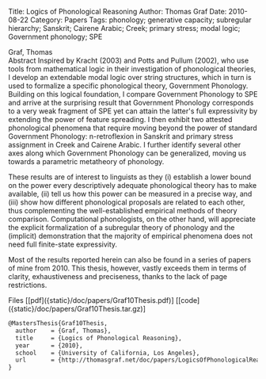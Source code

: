 Title: Logics of Phonological Reasoning
Author: Thomas Graf
Date: 2010-08-22
Category: Papers
Tags: phonology; generative capacity; subregular hierarchy; Sanskrit; Cairene Arabic; Creek; primary stress; modal logic; Government phonology; SPE

<div markdown class="authors">
Graf, Thomas
</div>

<div markdown class="abstract">
<span id="abstract-title">Abstract</span>
Inspired by Kracht (2003) and Potts and Pullum (2002), who use tools from mathematical logic in their investigation of phonological theories, I develop an extendable modal logic over string structures, which in turn is used to formalize a specific phonological theory, Government Phonology. Building on this logical foundation, I compare Government Phonology to SPE and arrive at the surprising result that Government Phonology corresponds to a very weak fragment of SPE yet can attain the latter's full expressivity by extending the power of feature spreading. I then exhibit two attested phonological phenomena that require moving beyond the power of standard Government Phonology: n-retroflexion in Sanskrit and primary stress assignment in Creek and Cairene Arabic. I further identify several other axes along which Government Phonology can be generalized, moving us towards a parametric metatheory of phonology.

These results are of interest to linguists as they (i) establish a lower bound on the power every descriptively adequate phonological theory has to make available, (ii) tell us how this power can be measured in a precise way, and (iii) show how different phonological proposals are related to each other, thus complementing the well-established empirical methods of theory comparison. Computational phonologists, on the other hand, will appreciate the explicit formalization of a subregular theory of phonology and the (implicit) demonstration that the majority of empirical phenomena does not need full finite-state expressivity.

Most of the results reported herein can also be found in a series of papers of mine from 2010. This thesis, however, vastly exceeds them in terms of clarity, exhaustiveness and preciseness, thanks to the lack of page restrictions.
</div>

<div markdown class="files">
<span id="files-title">Files</span>
[[pdf]({static}/doc/papers/Graf10Thesis.pdf)]
[[code]({static}/doc/papers/Graf10Thesis.tar.gz)]
</div>

~~~latex
@MastersThesis{Graf10Thesis,
  author	= {Graf, Thomas},
  title		= {Logics of Phonological Reasoning},
  year		= {2010},
  school	= {University of California, Los Angeles},
  url       = {http://thomasgraf.net/doc/papers/LogicsOfPhonologicalReasoning.pdf}
}
~~~
